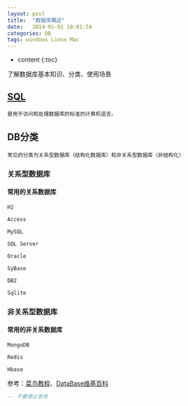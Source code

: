 ```yaml
---
layout: post
title:  "数据库概述"
date:   2014-01-01 18:01:54
categories: DB
tags: windows Linux Mac
---
```


* content
{:toc}

了解数据库基本知识、分类、使用场景

## [SQL](http://www.runoob.com/sql/sql-tutorial.html)
	是用于访问和处理数据库的标准的计算机语言。


## DB分类
	常见的分类为关系型数据库（结构化数据库）和非关系型数据库（非结构化）
### 关系型数据库

#### 常用的关系数据库

```H2```

```Access```

```MySQL```

```SQL Server```

```Oracle```

```SyBase```

```DB2```

```Sqlite```




### 非关系型数据库

#### 常用的非关系数据库

```MongoDB```

```Redis```

```Hbase```

 











参考：[菜鸟教程](http://www.runoob.com)、[DataBase维基百科](https://en.wikipedia.org/wiki/Database#Classification)

```sql
-- 不要停止思考
```

